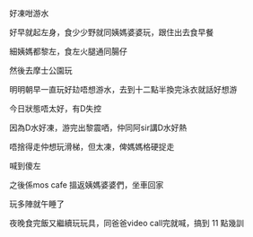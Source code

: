 好凍咁游水

好早就起左身，食少少野就同姨媽婆婆玩，跟住出去食早餐

細姨媽都黎左，食左火腿通同腸仔

然後去摩士公園玩

明明朝早一直玩好攰唔想游水，去到十二點半換完泳衣就話好想游

今日狀態唔太好，有D失控

因為D水好凍，游完出黎震哂，仲同阿sir講D水好熱

唔捨得走仲想玩滑梯，但太凍，俾媽媽格硬捉走

喊到傻左

之後係mos cafe 搵返姨媽婆婆們，坐車回家

玩多陣就午睡了

夜晚食完飯又繼續玩玩具，同爸爸video call完就喊，搞到 11 點幾訓